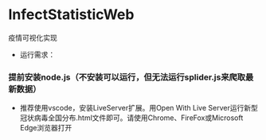 # InfectStatisticWeb
疫情可视化实现
+ 运行需求：
### 提前安装node.js（不安装可以运行，但无法运行splider.js来爬取最新数据）
+ 推荐使用vscode，安装LiveServer扩展。用Open With Live Server运行新型冠状病毒全国分布.html文件即可。请使用Chrome、FireFox或Microsoft Edge浏览器打开
